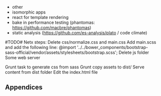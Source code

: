 * other
 * isomorphic apps
 * react for template rendering
 * bake in performance testing (phantomas: https://github.com/macbre/phantomas)
 * static analysis (https://github.com/es-analysis/plato / code climate)

#TODO#
Netx steps:
Delete css/normalize.css and main.css
Add main.scss and add the following line:
	@import '../../bower_components/bootstrap-sass-official/vendor/assets/stylesheets/bootstrap.scss';
Delete js folder
Some web server

Grunt task to generate css from sass
Grunt copy assets to dist/
Serve content from dist folder
Edit the index.html file


## Appendices ##
